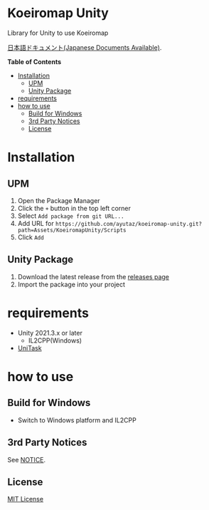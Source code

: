 # Koeiromap Unity

Library for Unity to use Koeiromap

[日本語ドキュメント(Japanese Documents Available)](README_JP.md).

<!-- START doctoc generated TOC please keep comment here to allow auto update -->
<!-- DON'T EDIT THIS SECTION, INSTEAD RE-RUN doctoc TO UPDATE -->
**Table of Contents**

- [Installation](#installation)
  - [UPM](#upm)
  - [Unity Package](#unity-package)
- [requirements](#requirements)
- [how to use](#how-to-use)
  - [Build for Windows](#build-for-windows)
  - [3rd Party Notices](#3rd-party-notices)
  - [License](#license)

<!-- END doctoc generated TOC please keep comment here to allow auto update -->

# Installation
## UPM
1. Open the Package Manager
2. Click the `+` button in the top left corner
3. Select `Add package from git URL...`
4. Add URL for `https://github.com/ayutaz/koeiromap-unity.git?path=Assets/KoeiromapUnity/Scripts`
5. Click `Add`

## Unity Package
1. Download the latest release from the [releases page](https://github.com/ayutaz/koeiromap-unity/releases)
2. Import the package into your project

# requirements
* Unity 2021.3.x or later
  * IL2CPP(Windows)
* [UniTask](https://github.com/Cysharp/UniTask)

# how to use

## Build for Windows
* Switch to Windows platform and IL2CPP

## 3rd Party Notices

See [NOTICE](https://github.com/ayutaz/koeiromap-unity/NOTICE.md).

## License

[MIT License](https://github.com/ayutaz/koeiromap-unity/LICENSE)